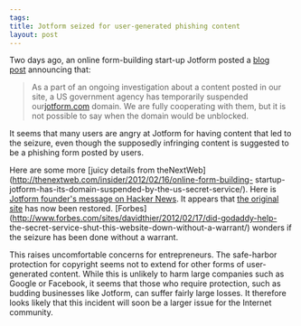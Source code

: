 ```yaml
--- 
tags: 
title: Jotform seized for user-generated phishing content
layout: post
---
```

Two days ago, an online form-building start-up Jotform posted a [blog
post](http://www.jotform.net/blog/45-JotForm-com-Suspended) announcing that:

> As a part of an ongoing investigation about a content posted in our site, a
US government agency has temporarily suspended
our[jotform.com](http://jotform.com/) domain. We are fully cooperating with
them, but it is not possible to say when the domain would be unblocked.

It seems that many users are angry at Jotform for having content that led to
the seizure, even though the supposedly infringing content is suggested to be
a phishing form posted by users.

Here are some more [juicy details from
theNextWeb](http://thenextweb.com/insider/2012/02/16/online-form-building-
startup-jotform-has-its-domain-suspended-by-the-us-secret-service/). Here is
[Jotform founder's message on Hacker
News](http://news.ycombinator.com/item?id=3597821). It appears that [the
original site](http://www.jotform.com/) has now been restored.
[Forbes](http://www.forbes.com/sites/davidthier/2012/02/17/did-godaddy-help-
the-secret-service-shut-this-website-down-without-a-warrant/) wonders if the
seizure has been done without a warrant.

This raises uncomfortable concerns for entrepreneurs. The safe-harbor
protection for copyright seems not to extend for other forms of user-generated
content. While this is unlikely to harm large companies such as Google or
Facebook, it seems that those who require protection, such as budding
businesses like Jotform, can suffer fairly large losses. It therefore looks
likely that this incident will soon be a larger issue for the Internet
community.

